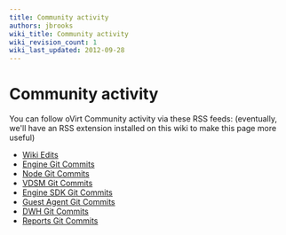 ```yaml
---
title: Community activity
authors: jbrooks
wiki_title: Community activity
wiki_revision_count: 1
wiki_last_updated: 2012-09-28
---
```


<!-- TODO: Content review -->

# Community activity

You can follow oVirt Community activity via these RSS feeds: (eventually, we'll have an RSS extension installed on this wiki to make this page more useful)

*   [Wiki Edits](/w/index.php?title=Special:RecentChanges&feed=atom)
*   [Engine Git Commits](http://pipes.yahoo.com/pipes/pipe.run?_id=3e5a869c3e5d19c9ba2bff3377babca8&_render=rss)
*   [Node Git Commits](http://gerrit.ovirt.org/gitweb?p=ovirt-node.git;a=rss)
*   [VDSM Git Commits](http://gerrit.ovirt.org/gitweb?p=vdsm.git;a=rss)
*   [Engine SDK Git Commits](http://gerrit.ovirt.org/gitweb?p=ovirt-engine-sdk.git;a=rss)
*   [Guest Agent Git Commits](http://gerrit.ovirt.org/gitweb?p=ovirt-guest-agent.git;a=rss)
*   [DWH Git Commits](http://gerrit.ovirt.org/gitweb?p=ovirt-dwh.git;a=rss)
*   [Reports Git Commits](http://gerrit.ovirt.org/gitweb?p=ovirt-reports.git;a=rss)
